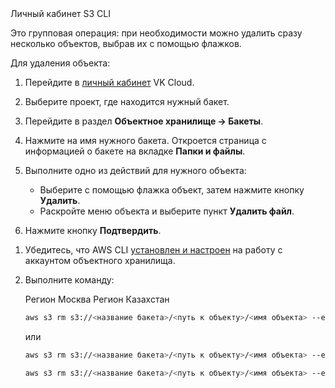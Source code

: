 <tabs>
<tablist>
<tab>Личный кабинет</tab>
<tab>S3 CLI</tab>
</tablist>
<tabpanel>

Это групповая операция: при необходимости можно удалить сразу несколько объектов, выбрав их с помощью флажков.

Для удаления объекта:

1. Перейдите в [личный кабинет](https://mcs.mail.ru/app/) VK Cloud.
1. Выберите проект, где находится нужный бакет.
1. Перейдите в раздел **Объектное хранилище → Бакеты**.
1. Нажмите на имя нужного бакета. Откроется страница с информацией о бакете на вкладке **Папки и файлы**.
1. Выполните одно из действий для нужного объекта:

   - Выберите с помощью флажка объект, затем нажмите кнопку **Удалить**.
   - Раскройте меню объекта и выберите пункт **Удалить файл**.

1. Нажмите кнопку **Подтвердить**.

</tabpanel>
<tabpanel>

1. Убедитесь, что AWS CLI [установлен и настроен](../../../storage-connecting/s3-cli/) на работу с аккаунтом объектного хранилища.
1. Выполните команду:

   <tabs>
   <tablist>
   <tab>Регион Москва</tab>
   <tab>Регион Казахстан</tab>
   </tablist>
   <tabpanel>

   ```bash
   aws s3 rm s3://<название бакета>/<путь к объекту>/<имя объекта> --endpoint-url https://hb.vkcs.cloud
   ```

   или

   ```bash
   aws s3 rm s3://<название бакета>/<путь к объекту>/<имя объекта> --endpoint-url https://hb.ru-msk.vkcs.cloud
   ```

   </tabpanel>
   <tabpanel>

   ```bash
   aws s3 rm s3://<название бакета>/<путь к объекту>/<имя объекта> --endpoint-url https://hb.kz-ast.vkcs.cloud
   ```

   </tabpanel>
   </tabs>

</tabpanel>
</tabs>
